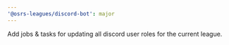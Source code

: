 ```yaml
---
'@osrs-leagues/discord-bot': major
---
```


Add jobs & tasks for updating all discord user roles for the current league.
